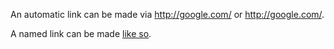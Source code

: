 An automatic link can be made via <http://google.com/> or http://google.com/.

A named link can be made [like so](http://google.com/).